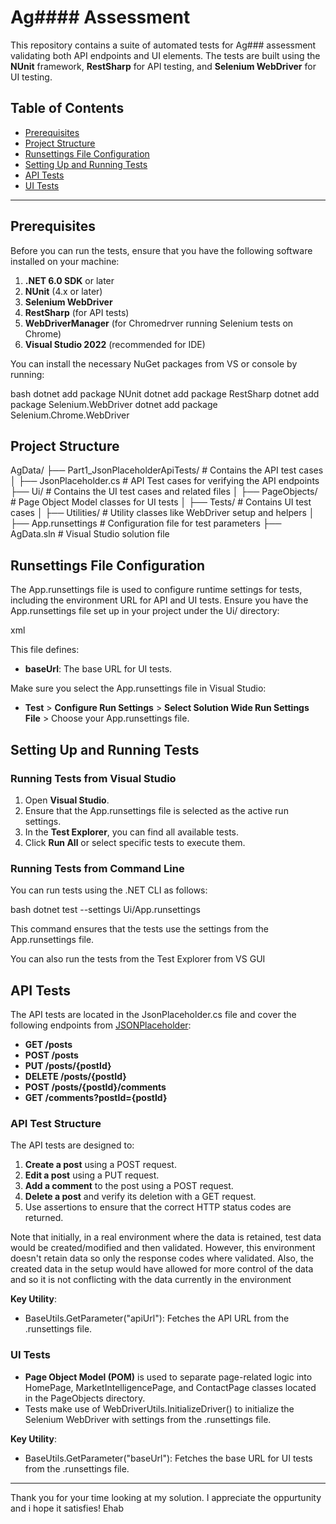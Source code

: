 # Ag#### Assessment

This repository contains a suite of automated tests for Ag### assessment validating both API endpoints and UI elements. The tests are built using the **NUnit** framework, **RestSharp** for API testing, and **Selenium WebDriver** for UI testing.

## Table of Contents
- [Prerequisites](#prerequisites)
- [Project Structure](#project-structure)
- [Runsettings File Configuration](#runsettings-file-configuration)
- [Setting Up and Running Tests](#setting-up-and-running-tests)
- [API Tests](#api-tests)
- [UI Tests](#ui-tests)

---

## Prerequisites

Before you can run the tests, ensure that you have the following software installed on your machine:

1. **.NET 6.0 SDK** or later
2. **NUnit** (4.x or later)
3. **Selenium WebDriver**
4. **RestSharp** (for API tests)
5. **WebDriverManager** (for Chromedrver running Selenium tests on Chrome)
6. **Visual Studio 2022** (recommended for IDE)

You can install the necessary NuGet packages from VS or console by running:

bash
dotnet add package NUnit
dotnet add package RestSharp
dotnet add package Selenium.WebDriver
dotnet add package Selenium.Chrome.WebDriver


## Project Structure

AgData/
├── Part1_JsonPlaceholderApiTests/  # Contains the API test cases
│   ├── JsonPlaceholder.cs          # API Test cases for verifying the API endpoints
├── Ui/                             # Contains the UI test cases and related files
│   ├── PageObjects/                # Page Object Model classes for UI tests
│   ├── Tests/                      # Contains UI test cases
│   ├── Utilities/                  # Utility classes like WebDriver setup and helpers
│   ├── App.runsettings             # Configuration file for test parameters
├── AgData.sln                      # Visual Studio solution file


## Runsettings File Configuration

The App.runsettings file is used to configure runtime settings for tests, including the environment URL for API and UI tests. Ensure you have the App.runsettings file set up in your project under the Ui/ directory:

xml
<?xml version="1.0" encoding="utf-8"?>
<RunSettings>
  <TestRunParameters>
    <Parameter name="baseUrl" value="https://www.agdata.com" />
  </TestRunParameters>
</RunSettings>


This file defines:
- **baseUrl**: The base URL for UI tests.

Make sure you select the App.runsettings file in Visual Studio:
- **Test** > **Configure Run Settings** > **Select Solution Wide Run Settings File** > Choose your App.runsettings file.

## Setting Up and Running Tests

### Running Tests from Visual Studio
1. Open **Visual Studio**.
2. Ensure that the App.runsettings file is selected as the active run settings.
3. In the **Test Explorer**, you can find all available tests.
4. Click **Run All** or select specific tests to execute them.

### Running Tests from Command Line
You can run tests using the .NET CLI as follows:

bash
dotnet test --settings Ui/App.runsettings


This command ensures that the tests use the settings from the App.runsettings file.

You can also run the tests from the Test Explorer from VS GUI

## API Tests

The API tests are located in the JsonPlaceholder.cs file and cover the following endpoints from [JSONPlaceholder](https://jsonplaceholder.typicode.com/guide):

- **GET /posts**
- **POST /posts**
- **PUT /posts/{postId}**
- **DELETE /posts/{postId}**
- **POST /posts/{postId}/comments**
- **GET /comments?postId={postId}**

### API Test Structure
The API tests are designed to:
1. **Create a post** using a POST request.
2. **Edit a post** using a PUT request.
3. **Add a comment** to the post using a POST request.
4. **Delete a post** and verify its deletion with a GET request.
5. Use assertions to ensure that the correct HTTP status codes are returned.

Note that initially, in a real environment where the data is retained, test data would be created/modified and then validated. However, this environment doesn't retain data so only the response codes where validated. Also, the created data in the setup would have allowed for more control of the data and so it is not conflicting with the data currently in the environment

**Key Utility**: 
- BaseUtils.GetParameter("apiUrl"): Fetches the API URL from the .runsettings file.

### UI Tests
- **Page Object Model (POM)** is used to separate page-related logic into HomePage, MarketIntelligencePage, and ContactPage classes located in the PageObjects directory.
- Tests make use of WebDriverUtils.InitializeDriver() to initialize the Selenium WebDriver with settings from the .runsettings file.

**Key Utility**: 
- BaseUtils.GetParameter("baseUrl"): Fetches the base URL for UI tests from the .runsettings file.

---

Thank you for your time looking at my solution. I appreciate the oppurtunity and i hope it satisfies!
Ehab